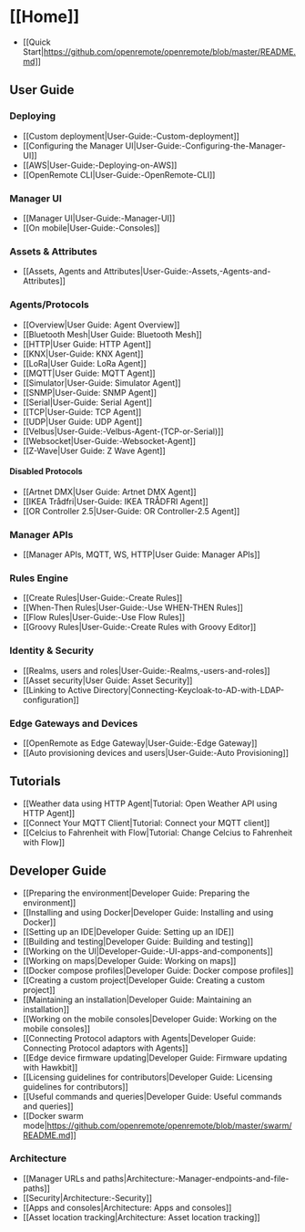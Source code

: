 # [[Home]]

* [[Quick Start|https://github.com/openremote/openremote/blob/master/README.md]]

## User Guide

### Deploying

* [[Custom deployment|User-Guide:-Custom-deployment]]
* [[Configuring the Manager UI|User-Guide:-Configuring-the-Manager-UI]]
* [[AWS|User-Guide:-Deploying-on-AWS]]
* [[OpenRemote CLI|User-Guide:-OpenRemote-CLI]]

### Manager UI

* [[Manager UI|User-Guide:-Manager-UI]]
* [[On mobile|User-Guide:-Consoles]]

### Assets & Attributes

* [[Assets, Agents and Attributes|User-Guide:-Assets,-Agents-and-Attributes]]

### Agents/Protocols

* [[Overview|User Guide: Agent Overview]]
* [[Bluetooth Mesh|User Guide: Bluetooth Mesh]]
* [[HTTP|User Guide: HTTP Agent]]
* [[KNX|User-Guide: KNX Agent]]
* [[LoRa|User Guide: LoRa Agent]]
* [[MQTT|User Guide: MQTT Agent]]
* [[Simulator|User-Guide: Simulator Agent]]
* [[SNMP|User-Guide: SNMP Agent]]
* [[Serial|User-Guide: Serial Agent]]
* [[TCP|User-Guide: TCP Agent]]
* [[UDP|User Guide: UDP Agent]]
* [[Velbus|User-Guide:-Velbus-Agent-(TCP-or-Serial)]]
* [[Websocket|User-Guide:-Websocket-Agent]]
* [[Z-Wave|User Guide: Z Wave Agent]]

#### Disabled Protocols
* [[Artnet DMX|User Guide: Artnet DMX Agent]]
* [[IKEA Trådfri|User-Guide: IKEA TRÅDFRI Agent]]
* [[OR Controller 2.5|User-Guide: OR Controller-2.5 Agent]]

### Manager APIs
* [[Manager APIs, MQTT, WS, HTTP|User Guide: Manager APIs]]


### Rules Engine

* [[Create Rules|User-Guide:-Create Rules]]
* [[When-Then Rules|User-Guide:-Use WHEN-THEN Rules]]
* [[Flow Rules|User-Guide:-Use Flow Rules]]
* [[Groovy Rules|User-Guide:-Create Rules with Groovy Editor]]


### Identity & Security
* [[Realms, users and roles|User-Guide:-Realms,-users-and-roles]]
* [[Asset security|User Guide: Asset Security]]
* [[Linking to Active Directory|Connecting-Keycloak-to-AD-with-LDAP-configuration]]

### Edge Gateways and Devices

* [[OpenRemote as Edge Gateway|User-Guide:-Edge Gateway]]
* [[Auto provisioning devices and users|User-Guide:-Auto Provisioning]]

## Tutorials
* [[Weather data using HTTP Agent|Tutorial: Open Weather API using HTTP Agent]]
* [[Connect Your MQTT Client|Tutorial: Connect your MQTT client]]
* [[Celcius to Fahrenheit with Flow|Tutorial: Change Celcius to Fahrenheit with Flow]]

## Developer Guide

* [[Preparing the environment|Developer Guide: Preparing the environment]]
* [[Installing and using Docker|Developer Guide: Installing and using Docker]]
* [[Setting up an IDE|Developer Guide: Setting up an IDE]]
* [[Building and testing|Developer Guide: Building and testing]]
* [[Working on the UI|Developer-Guide:-UI-apps-and-components]]
* [[Working on maps|Developer Guide: Working on maps]]
* [[Docker compose profiles|Developer Guide: Docker compose profiles]]
* [[Creating a custom project|Developer Guide: Creating a custom project]]
* [[Maintaining an installation|Developer Guide: Maintaining an installation]]
* [[Working on the mobile consoles|Developer Guide: Working on the mobile consoles]]
* [[Connecting Protocol adaptors with Agents|Developer Guide: Connecting Protocol adaptors with Agents]]
* [[Edge device firmware updating|Developer Guide: Firmware updating with Hawkbit]]
* [[Licensing guidelines for contributors|Developer Guide: Licensing guidelines for contributors]]
* [[Useful commands and queries|Developer Guide: Useful commands and queries]]
* [[Docker swarm mode|https://github.com/openremote/openremote/blob/master/swarm/README.md]]

### Architecture
* [[Manager URLs and paths|Architecture:-Manager-endpoints-and-file-paths]]
* [[Security|Architecture:-Security]]
* [[Apps and consoles|Architecture: Apps and consoles]]
* [[Asset location tracking|Architecture: Asset location tracking]]